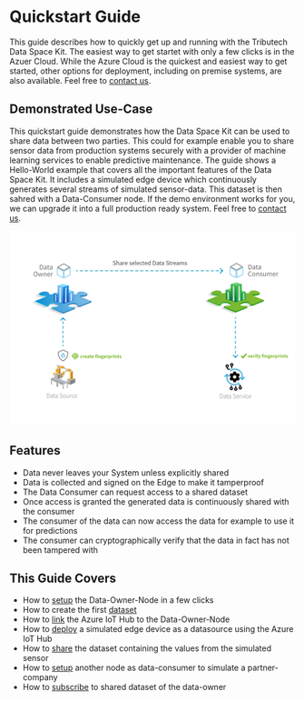 # Quickstart Guide

This guide describes how to quickly get up and running with the Tributech Data Space Kit. The easiest way to get startet with only a few clicks is in the Azuer Cloud. While the Azure Cloud is the quickest and easiest way to get started, other options for deployment, including on premise systems, are also available. Feel free to [contact us](https://www.tributech.io/about-us/).

## Demonstrated Use-Case

This quickstart guide demonstrates how the Data Space Kit can be used to share data between two parties. This could for example enable you to share sensor data from production systems securely with a provider of machine learning services to enable predictive maintenance. The guide shows a Hello-World example that covers all the important features of the Data Space Kit. It includes a simulated edge device which continuously generates several streams of simulated sensor-data. This dataset is then sahred with a Data-Consumer node. If the demo environment works for you, we can upgrade it into a full production ready system. Feel free to [contact us](https://www.tributech.io/about-us/).

![Data-Owner Data-Consumer usecase overview](img/usecase-overview.jpg)

## Features

- Data never leaves your System unless explicitly shared
- Data is collected and signed on the Edge to make it tamperproof
- The Data Consumer can request access to a shared dataset
- Once access is granted the generated data is continuously shared with the consumer
- The consumer of the data can now access the data for example to use it for predictions
- The consumer can cryptographically verify that the data in fact has not been tampered with

## This Guide Covers

- How to [setup](../install-owner-node) the Data-Owner-Node in a few clicks
- How to create the first [dataset](../create-dataset)
- How to [link](../install-bridge) the Azure IoT Hub to the Data-Owner-Node
- How to [deploy](../setup-iot-device) a simulated edge device as a datasource using the Azure IoT Hub
- How to [share](../publish-dataset) the dataset containing the values from the simulated sensor
- How to [setup](../install-consumer-node) another node as data-consumer to simulate a partner-company
- How to [subscribe](../subscribe-dataset) to shared dataset of the data-owner
